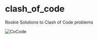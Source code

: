# clash_of_code
Rookie Solutions to Clash of Code problems

![CoCode](https://www.codingame.com/blog/wp-content/uploads/2015/09/clash_of_code_logo_art.jpg)

